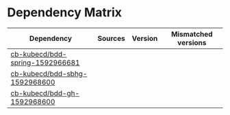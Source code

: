 # Dependency Matrix

Dependency | Sources | Version | Mismatched versions
---------- | ------- | ------- | -------------------
[cb-kubecd/bdd-spring-1592966681](https://github.com/cb-kubecd/bdd-spring-1592966681.git) |  | []() | 
[cb-kubecd/bdd-sbhg-1592968600](https://github.com/cb-kubecd/bdd-sbhg-1592968600.git) |  | []() | 
[cb-kubecd/bdd-gh-1592968600](https://github.com/cb-kubecd/bdd-gh-1592968600.git) |  | []() | 
